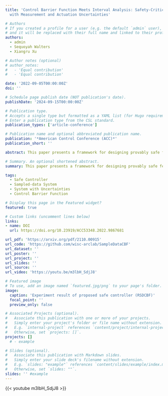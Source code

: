 ```yaml
---
title: 'Control Barrier Function Meets Interval Analysis: Safety-Critical Control
  with Measurement and Actuation Uncertainties'

# Authors
# If you created a profile for a user (e.g. the default `admin` user), write the username (folder name) here
# and it will be replaced with their full name and linked to their profile.
authors:
  - admin
  - Sequoyah Walters
  - Xiangru Xu

# Author notes (optional)
# author_notes:
#   - 'Equal contribution'
#   - 'Equal contribution'

date: '2022-09-05T00:00:00Z'
doi: ''

# Schedule page publish date (NOT publication's date).
publishDate: '2024-09-15T00:00:00Z'

# Publication type.
# Accepts a single type but formatted as a YAML list (for Hugo requirements).
# Enter a publication type from the CSL standard.
publication_types: ['article-conference']

# Publication name and optional abbreviated publication name.
publication: '*American Control Conference (ACC)*'
publication_short: ''

abstract: This paper presents a framework for designing provably safe feedback controllers for sampled-data control affine systems with measurement and actuation uncertainties. Based on the interval Taylor model of nonlinear functions, a sampled-data control barrier function (CBF) condition is proposed which ensures the forward invariance of a safe set for sampled-data systems. ℝeachable set overapproximation and Lasserre’s hierarchy of polynomial optimization are used for finding a margin term in the sampled-data CBF condition. Sufficient conditions for a safe controller in the presence of measurement and actuation uncertainties are proposed. The effectiveness of the proposed method is illustrated by a numerical example and an experimental example that implements the proposed controller on the Crazyflie quadcopter in real-time.

# Summary. An optional shortened abstract.
summary: This paper presents a framework for designing provably safe feedback controllers for sampled-data control affine systems with measurement and actuation uncertainties.

tags:
  - Safe Controller
  - Sampled-data System
  - System with Uncertainties
  - Control Barrier Function

# Display this page in the Featured widget?
featured: true

# Custom links (uncomment lines below)
links:
- name: DOI
  url: https://doi.org/10.23919/ACC53348.2022.9867681

url_pdf: 'https://arxiv.org/pdf/2110.00915'
url_code: 'https://github.com/wisc-arclab/SampleDataCBF'
url_dataset: ''
url_poster: ''
url_project: ''
url_slides: ''
url_source: ''
url_video: 'https://youtu.be/m3lbH_SdjJ8'

# Featured image
# To use, add an image named `featured.jpg/png` to your page's folder.
image:
  caption: 'Experiment result of proposed safe controller (RSDCBF)'
  focal_point: ''
  preview_only: false

# Associated Projects (optional).
#   Associate this publication with one or more of your projects.
#   Simply enter your project's folder or file name without extension.
#   E.g. `internal-project` references `content/project/internal-project/index.md`.
#   Otherwise, set `projects: []`.
projects: []
  # - example

# Slides (optional).
#   Associate this publication with Markdown slides.
#   Simply enter your slide deck's filename without extension.
#   E.g. `slides: "example"` references `content/slides/example/index.md`.
#   Otherwise, set `slides: ""`.
slides: '' #example
---
```


{{< youtube m3lbH_SdjJ8 >}}

<!-- {{% callout note %}}
Click the _Cite_ button above to demo the feature to enable visitors to import publication metadata into their reference management software.
{{% /callout %}}

{{% callout note %}}
Create your slides in Markdown - click the _Slides_ button to check out the example.
{{% /callout %}} -->

<!-- Add the publication's **full text** or **supplementary notes** here. You can use rich formatting such as including [code, math, and images](https://docs.hugoblox.com/content/writing-markdown-latex/). -->